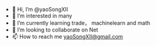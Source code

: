 - 👋 Hi, I’m @yaoSongXII
- 👀 I’m interested in many
- 🌱 I’m currently learning trade， machinelearn and math
- 💞️ I’m looking to collaborate on Net
- 📫 How to reach me yaoSongXII@gmail.com

<!---
yaoSongXII/yaoSongXII is a ✨ special ✨ repository because its `README.md` (this file) appears on your GitHub profile.
You can click the Preview link to take a look at your changes.
--->
